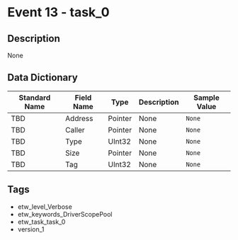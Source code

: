 # Event 13 - task_0

## Description
None

## Data Dictionary
|Standard Name|Field Name|Type|Description|Sample Value|
|---|---|---|---|---|
|TBD|Address|Pointer|None|`None`|
|TBD|Caller|Pointer|None|`None`|
|TBD|Type|UInt32|None|`None`|
|TBD|Size|Pointer|None|`None`|
|TBD|Tag|UInt32|None|`None`|

## Tags
* etw_level_Verbose
* etw_keywords_DriverScopePool
* etw_task_task_0
* version_1